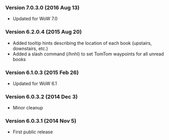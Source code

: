 ### Version 7.0.3.0 (2016 Aug 13)

* Updated for WoW 7.0

### Version 6.2.0.4 (2015 Aug 20)

* Added tooltip hints describing the location of each book (upstairs, downstairs, etc.)
* Added a slash command (/hnhl) to set TomTom waypoints for all unread books

### Version 6.1.0.3 (2015 Feb 26)

* Updated for WoW 6.1

### Version 6.0.3.2 (2014 Dec 3)

* Minor cleanup

### Version 6.0.3.1 (2014 Nov 5)

* First public release
